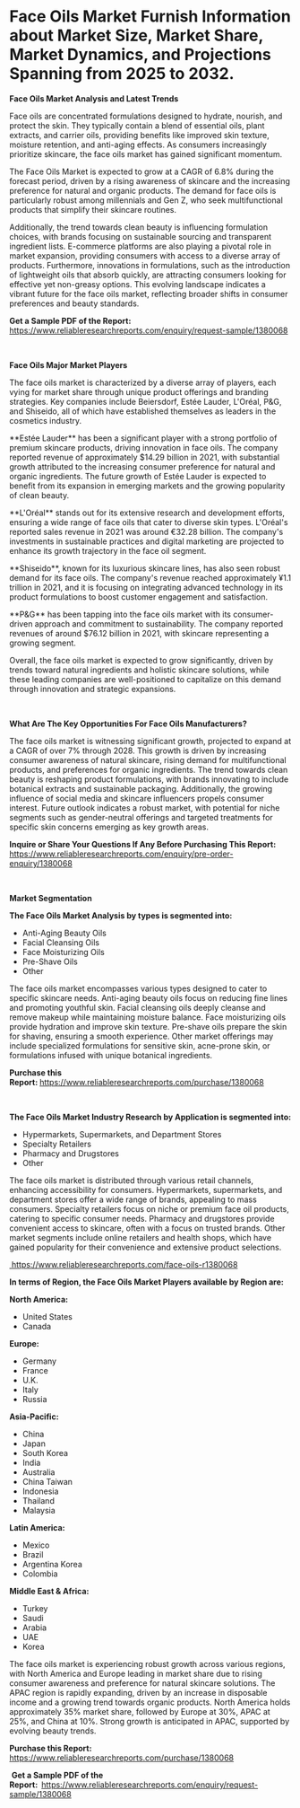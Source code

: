 <p><h1>Face Oils Market Furnish Information about Market Size, Market Share, Market Dynamics, and Projections Spanning from 2025 to 2032.</h1></p><p><strong>Face Oils Market Analysis and Latest Trends</strong></p>
<p><p>Face oils are concentrated formulations designed to hydrate, nourish, and protect the skin. They typically contain a blend of essential oils, plant extracts, and carrier oils, providing benefits like improved skin texture, moisture retention, and anti-aging effects. As consumers increasingly prioritize skincare, the face oils market has gained significant momentum.</p><p>The Face Oils Market is expected to grow at a CAGR of 6.8% during the forecast period, driven by a rising awareness of skincare and the increasing preference for natural and organic products. The demand for face oils is particularly robust among millennials and Gen Z, who seek multifunctional products that simplify their skincare routines.</p><p>Additionally, the trend towards clean beauty is influencing formulation choices, with brands focusing on sustainable sourcing and transparent ingredient lists. E-commerce platforms are also playing a pivotal role in market expansion, providing consumers with access to a diverse array of products. Furthermore, innovations in formulations, such as the introduction of lightweight oils that absorb quickly, are attracting consumers looking for effective yet non-greasy options. This evolving landscape indicates a vibrant future for the face oils market, reflecting broader shifts in consumer preferences and beauty standards.</p></p>
<p><strong>Get a Sample PDF of the Report:&nbsp;</strong> <a href="https://www.reliableresearchreports.com/enquiry/request-sample/1380068?utm_campaign=3194&utm_medium=2&utm_source=Github&utm_content=ia&utm_term=15042025&utm_id=face-oils">https://www.reliableresearchreports.com/enquiry/request-sample/1380068</a></p>
<p>&nbsp;</p>
<p><strong>Face Oils Major Market Players</strong></p>
<p><p>The face oils market is characterized by a diverse array of players, each vying for market share through unique product offerings and branding strategies. Key companies include Beiersdorf, Estée Lauder, L'Oréal, P&G, and Shiseido, all of which have established themselves as leaders in the cosmetics industry.</p><p>**Estée Lauder** has been a significant player with a strong portfolio of premium skincare products, driving innovation in face oils. The company reported revenue of approximately $14.29 billion in 2021, with substantial growth attributed to the increasing consumer preference for natural and organic ingredients. The future growth of Estée Lauder is expected to benefit from its expansion in emerging markets and the growing popularity of clean beauty.</p><p>**L'Oréal** stands out for its extensive research and development efforts, ensuring a wide range of face oils that cater to diverse skin types. L'Oréal's reported sales revenue in 2021 was around €32.28 billion. The company's investments in sustainable practices and digital marketing are projected to enhance its growth trajectory in the face oil segment.</p><p>**Shiseido**, known for its luxurious skincare lines, has also seen robust demand for its face oils. The company's revenue reached approximately ¥1.1 trillion in 2021, and it is focusing on integrating advanced technology in its product formulations to boost customer engagement and satisfaction.</p><p>**P&G** has been tapping into the face oils market with its consumer-driven approach and commitment to sustainability. The company reported revenues of around $76.12 billion in 2021, with skincare representing a growing segment. </p><p>Overall, the face oils market is expected to grow significantly, driven by trends toward natural ingredients and holistic skincare solutions, while these leading companies are well-positioned to capitalize on this demand through innovation and strategic expansions.</p></p>
<p>&nbsp;</p>
<p><strong>What Are The Key Opportunities For Face Oils Manufacturers?</strong></p>
<p><p>The face oils market is witnessing significant growth, projected to expand at a CAGR of over 7% through 2028. This growth is driven by increasing consumer awareness of natural skincare, rising demand for multifunctional products, and preferences for organic ingredients. The trend towards clean beauty is reshaping product formulations, with brands innovating to include botanical extracts and sustainable packaging. Additionally, the growing influence of social media and skincare influencers propels consumer interest. Future outlook indicates a robust market, with potential for niche segments such as gender-neutral offerings and targeted treatments for specific skin concerns emerging as key growth areas.</p></p>
<p><strong>Inquire or Share Your Questions If Any Before Purchasing This Report:</strong> <a href="https://www.reliableresearchreports.com/enquiry/pre-order-enquiry/1380068?utm_campaign=3194&utm_medium=2&utm_source=Github&utm_content=ia&utm_term=15042025&utm_id=face-oils">https://www.reliableresearchreports.com/enquiry/pre-order-enquiry/1380068</a></p>
<p>&nbsp;</p>
<p><strong>Market Segmentation</strong></p>
<p><strong>The Face Oils Market Analysis by types is segmented into:</strong></p>
<p><ul><li>Anti-Aging Beauty Oils</li><li>Facial Cleansing Oils</li><li>Face Moisturizing Oils</li><li>Pre-Shave Oils</li><li>Other</li></ul></p>
<p><p>The face oils market encompasses various types designed to cater to specific skincare needs. Anti-aging beauty oils focus on reducing fine lines and promoting youthful skin. Facial cleansing oils deeply cleanse and remove makeup while maintaining moisture balance. Face moisturizing oils provide hydration and improve skin texture. Pre-shave oils prepare the skin for shaving, ensuring a smooth experience. Other market offerings may include specialized formulations for sensitive skin, acne-prone skin, or formulations infused with unique botanical ingredients.</p></p>
<p><strong>Purchase this Report:&nbsp;</strong><a href="https://www.reliableresearchreports.com/purchase/1380068?utm_campaign=3194&utm_medium=2&utm_source=Github&utm_content=ia&utm_term=15042025&utm_id=face-oils">https://www.reliableresearchreports.com/purchase/1380068</a></p>
<p>&nbsp;</p>
<p><strong>The Face Oils Market Industry Research by Application is segmented into:</strong></p>
<p><ul><li>Hypermarkets, Supermarkets, and Department Stores</li><li>Specialty Retailers</li><li>Pharmacy and Drugstores</li><li>Other</li></ul></p>
<p><p>The face oils market is distributed through various retail channels, enhancing accessibility for consumers. Hypermarkets, supermarkets, and department stores offer a wide range of brands, appealing to mass consumers. Specialty retailers focus on niche or premium face oil products, catering to specific consumer needs. Pharmacy and drugstores provide convenient access to skincare, often with a focus on trusted brands. Other market segments include online retailers and health shops, which have gained popularity for their convenience and extensive product selections.</p></p>
<p><a href="https://www.reliableresearchreports.com/face-oils-r1380068?utm_campaign=3194&utm_medium=2&utm_source=Github&utm_content=ia&utm_term=15042025&utm_id=face-oils">&nbsp;https://www.reliableresearchreports.com/face-oils-r1380068</a></p>
<p><strong>In terms of Region, the Face Oils Market Players available by Region are:</strong></p>
<p>
    <p> <strong> North America: </strong>
        <ul>
            <li>United States</li>
            <li>Canada</li>
        </ul>
        </p> 
    <p> <strong> Europe: </strong>
        <ul>
            <li>Germany</li>
            <li>France</li>
            <li>U.K.</li>
            <li>Italy</li>
            <li>Russia</li>
        </ul>
        </p> 
    <p> <strong> Asia-Pacific: </strong>
        <ul>
            <li>China</li>
            <li>Japan</li>
            <li>South Korea</li>
            <li>India</li>
            <li>Australia</li>
            <li>China Taiwan</li>
            <li>Indonesia</li>
            <li>Thailand</li>
            <li>Malaysia</li>
        </ul>
        </p> 
    <p> <strong> Latin America: </strong>
        <ul>
            <li>Mexico</li>
            <li>Brazil</li>
            <li>Argentina Korea</li>
            <li>Colombia</li>
        </ul>
        </p> 
    <p> <strong> Middle East & Africa: </strong>
        <ul>
            <li>Turkey</li>
            <li>Saudi</li>
            <li>Arabia</li>
            <li>UAE</li>
            <li>Korea</li>
        </ul>
    </p>
    </p>
<p><p>The face oils market is experiencing robust growth across various regions, with North America and Europe leading in market share due to rising consumer awareness and preference for natural skincare solutions. The APAC region is rapidly expanding, driven by an increase in disposable income and a growing trend towards organic products. North America holds approximately 35% market share, followed by Europe at 30%, APAC at 25%, and China at 10%. Strong growth is anticipated in APAC, supported by evolving beauty trends.</p></p>
<p><strong>Purchase this Report: </strong><a href="https://www.reliableresearchreports.com/purchase/1380068?utm_campaign=3194&utm_medium=2&utm_source=Github&utm_content=ia&utm_term=15042025&utm_id=face-oils">https://www.reliableresearchreports.com/purchase/1380068</a></p>
<p>&nbsp;<strong>Get a Sample PDF of the Report:&nbsp;&nbsp;</strong><a href="https://www.reliableresearchreports.com/enquiry/request-sample/1380068?utm_campaign=3194&utm_medium=2&utm_source=Github&utm_content=ia&utm_term=15042025&utm_id=face-oils">https://www.reliableresearchreports.com/enquiry/request-sample/1380068</a></p>
<p><strong></strong></p>
<p><p></p><p></p><p></p></p>
